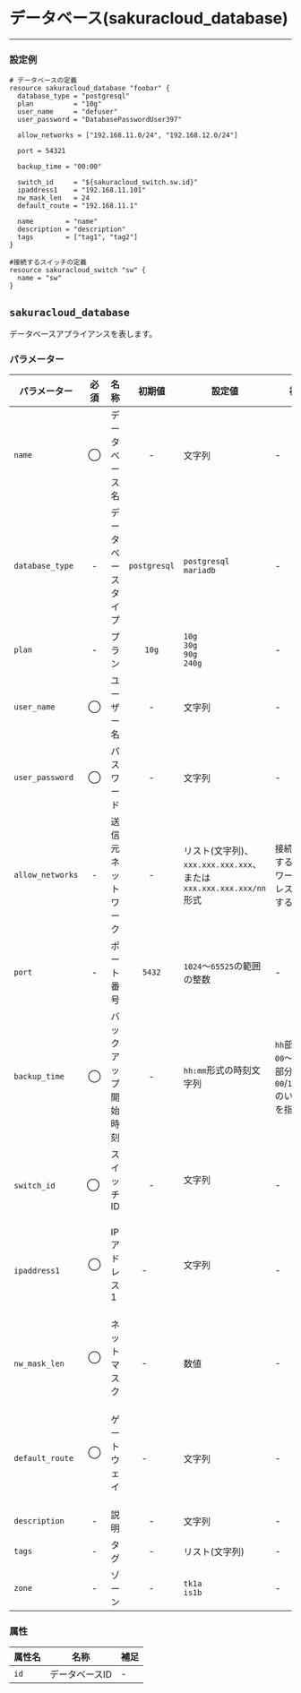 # データベース(sakuracloud_database)

---

### 設定例

```hcl
# データベースの定義
resource sakuracloud_database "foobar" {
  database_type = "postgresql"
  plan          = "10g"
  user_name     = "defuser"
  user_password = "DatabasePasswordUser397"

  allow_networks = ["192.168.11.0/24", "192.168.12.0/24"]

  port = 54321

  backup_time = "00:00"

  switch_id     = "${sakuracloud_switch.sw.id}"
  ipaddress1    = "192.168.11.101"
  nw_mask_len   = 24
  default_route = "192.168.11.1"

  name        = "name"
  description = "description"
  tags        = ["tag1", "tag2"]
}

#接続するスイッチの定義
resource sakuracloud_switch "sw" {
  name = "sw"
}
```

## `sakuracloud_database`

データベースアプライアンスを表します。

### パラメーター

|パラメーター       |必須  |名称           |初期値     |設定値                         |補足                                          |
|-----------------|:---:|----------------|:--------:|-------------------------------|----------------------------------------------|
| `name`          | ◯   | データベース名   | -        | 文字列                         | - |
| `database_type` | -   | データベースタイプ| `postgresql`| `postgresql`<br />`mariadb`  | - |
| `plan`          | -   | プラン           | `10g`| `10g`<br />`30g`<br />`90g`<br />`240g`  | - |
| `user_name`     | ◯   | ユーザー名       | -        | 文字列                         | - |
| `user_password` | ◯   | パスワード       | -        | 文字列                         | - |
| `allow_networks`| -   | 送信元ネットワーク | -        | リスト(文字列)、`xxx.xxx.xxx.xxx`、または`xxx.xxx.xxx.xxx/nn`形式 | 接続を許可するネットワークアドレスを指定する |
| `port`          | -   | ポート番号       | `5432`   | `1024`〜`65525`の範囲の整数     | - |
| `backup_time`   | ◯   | バックアップ開始時刻   | -   | `hh:mm`形式の時刻文字列     | `hh`部分は`00`〜`23`、`mm`部分は`00`/`15`/`30`/`45`のいずれかを指定 |
| `switch_id`     | ◯   | スイッチID      | - | 文字列                         | - |
| `ipaddress1`    | ◯   | IPアドレス1     | -        | 文字列                         | - |
| `nw_mask_len`   | ◯   | ネットマスク     | -        | 数値                          | - |
| `default_route` | ◯   | ゲートウェイ     | -        | 文字列                        | - |
| `description`   | -   | 説明           | -        | 文字列                         | - |
| `tags`          | -   | タグ           | -        | リスト(文字列)                  | - |
| `zone`          | -   | ゾーン          | -        | `tk1a`<br />`is1b` | - |


### 属性

|属性名          | 名称             | 補足                  |
|---------------|------------------|----------------------|
| `id`            | データベースID | -                    |

